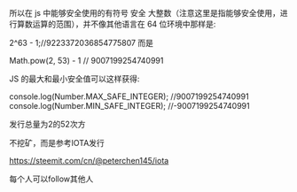 
所以在 js 中能够安全使用的有符号 安全 大整数（注意这里是指能够安全使用，进行算数运算的范围），并不像其他语言在 64 位环境中那样是:

2^63 - 1;//9223372036854775807
而是

Math.pow(2, 53) - 1     // 9007199254740991

JS 的最大和最小安全值可以这样获得:

console.log(Number.MAX_SAFE_INTEGER); //9007199254740991
console.log(Number.MIN_SAFE_INTEGER); //-9007199254740991


发行总量为2的52次方

不挖矿，而是参考IOTA发行

https://steemit.com/cn/@peterchen145/iota

每个人可以follow其他人


